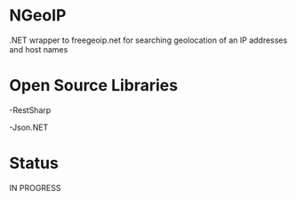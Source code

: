 NGeoIP
======

.NET wrapper to freegeoip.net for searching geolocation of an IP addresses and host names

Open Source Libraries
=====================

-RestSharp

-Json.NET

Status
======

IN PROGRESS
